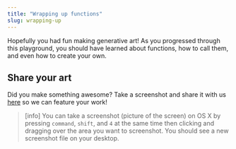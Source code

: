 ```yaml
---
title: "Wrapping up functions"
slug: wrapping-up
---
```


Hopefully you had fun making generative art! As you progressed through this playground, you should have learned about functions, how to call them, and even how to create your own.

## Share your art

Did you make something awesome? Take a screenshot and share it with us [here](https://www.dropbox.com/request/IxceFDoZb4xvIdtLKpxW) so we can feature your work!

> [info]
> You can take a screenshot (picture of the screen) on OS X by pressing `command`, `shift`, and `4` at the same time then clicking and dragging over the area you want to screenshot. You should see a new screenshot file on your desktop.

<!-- - Bullet list of key concepts -->
